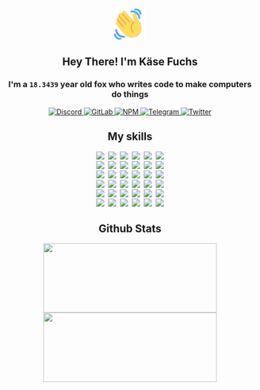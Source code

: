 <div><p align=center><img src=./resources/images/wave.gif width=64px height=64px></p><h2 align=center>Hey There! I'm Käse Fuchs</h2><h3 align=center>I'm a <code>18.3439</code> year old fox who writes code to make computers do things</h3><p align=center><a href=https://discord.com/users/507526681125322772><img alt=Discord src="https://img.shields.io/badge/Discord-5865F2?logo=discord&logoColor=white&style=flat-square#28259f119059ca9a2126c0f02517b740"> </a><a href=https://gitlab.com/kasefuchs><img alt=GitLab src="https://img.shields.io/badge/GitLab-330F63?logo=gitlab&logoColor=white&style=flat-square#28259f119059ca9a2126c0f02517b740"> </a><a href=https://npmjs.com/~kasefuchs><img alt=NPM src="https://img.shields.io/badge/NPM-CB3837?logo=npm&logoColor=white&style=flat-square#28259f119059ca9a2126c0f02517b740"> </a><a href=https://t.me/kasefuchs><img alt=Telegram src="https://img.shields.io/badge/Telegram-2CA5E0?logo=telegram&logoColor=white&style=flat-square#28259f119059ca9a2126c0f02517b740"> </a><a href=https://twitter.com/kasefuchs><img alt=Twitter src="https://img.shields.io/badge/Twitter-1DA1F2?logo=twitter&logoColor=white&style=flat-square#28259f119059ca9a2126c0f02517b740"></a></p><h2 align=center>My skills</h2><p align=center><a href=https://aws.amazon.com/ ><picture><source srcset="https://skillicons.dev/icons?i=aws&theme=dark#28259f119059ca9a2126c0f02517b740" media="(prefers-color-scheme: dark)"><source srcset="https://skillicons.dev/icons?i=aws&theme=light#28259f119059ca9a2126c0f02517b740" media="(prefers-color-scheme: light), (prefers-color-scheme: no-preference)"><img src="https://skillicons.dev/icons?i=aws&theme=light#28259f119059ca9a2126c0f02517b740"></picture></a>&nbsp;&nbsp;<a href=https://en.wikipedia.org/wiki/Bash_(Unix_shell)><picture><source srcset="https://skillicons.dev/icons?i=bash&theme=dark#28259f119059ca9a2126c0f02517b740" media="(prefers-color-scheme: dark)"><source srcset="https://skillicons.dev/icons?i=bash&theme=light#28259f119059ca9a2126c0f02517b740" media="(prefers-color-scheme: light), (prefers-color-scheme: no-preference)"><img src="https://skillicons.dev/icons?i=bash&theme=light#28259f119059ca9a2126c0f02517b740"></picture></a>&nbsp;&nbsp;<a href=https://discord.com/developers/docs><picture><source srcset="https://skillicons.dev/icons?i=bots&theme=dark#28259f119059ca9a2126c0f02517b740" media="(prefers-color-scheme: dark)"><source srcset="https://skillicons.dev/icons?i=bots&theme=light#28259f119059ca9a2126c0f02517b740" media="(prefers-color-scheme: light), (prefers-color-scheme: no-preference)"><img src="https://skillicons.dev/icons?i=bots&theme=light#28259f119059ca9a2126c0f02517b740"></picture></a>&nbsp;&nbsp;<a href=https://www.cloudflare.com/ ><picture><source srcset="https://skillicons.dev/icons?i=cloudflare&theme=dark#28259f119059ca9a2126c0f02517b740" media="(prefers-color-scheme: dark)"><source srcset="https://skillicons.dev/icons?i=cloudflare&theme=light#28259f119059ca9a2126c0f02517b740" media="(prefers-color-scheme: light), (prefers-color-scheme: no-preference)"><img src="https://skillicons.dev/icons?i=cloudflare&theme=light#28259f119059ca9a2126c0f02517b740"></picture></a>&nbsp;&nbsp;<a href=https://en.wikipedia.org/wiki/CSS><picture><source srcset="https://skillicons.dev/icons?i=css&theme=dark#28259f119059ca9a2126c0f02517b740" media="(prefers-color-scheme: dark)"><source srcset="https://skillicons.dev/icons?i=css&theme=light#28259f119059ca9a2126c0f02517b740" media="(prefers-color-scheme: light), (prefers-color-scheme: no-preference)"><img src="https://skillicons.dev/icons?i=css&theme=light#28259f119059ca9a2126c0f02517b740"></picture></a>&nbsp;&nbsp;<a href=https://www.docker.com/ ><picture><source srcset="https://skillicons.dev/icons?i=docker&theme=dark#28259f119059ca9a2126c0f02517b740" media="(prefers-color-scheme: dark)"><source srcset="https://skillicons.dev/icons?i=docker&theme=light#28259f119059ca9a2126c0f02517b740" media="(prefers-color-scheme: light), (prefers-color-scheme: no-preference)"><img src="https://skillicons.dev/icons?i=docker&theme=light#28259f119059ca9a2126c0f02517b740"></picture></a><br><a href=https://www.electronjs.org/ ><picture><source srcset="https://skillicons.dev/icons?i=electron&theme=dark#28259f119059ca9a2126c0f02517b740" media="(prefers-color-scheme: dark)"><source srcset="https://skillicons.dev/icons?i=electron&theme=light#28259f119059ca9a2126c0f02517b740" media="(prefers-color-scheme: light), (prefers-color-scheme: no-preference)"><img src="https://skillicons.dev/icons?i=electron&theme=light#28259f119059ca9a2126c0f02517b740"></picture></a>&nbsp;&nbsp;<a href=https://expressjs.com/ ><picture><source srcset="https://skillicons.dev/icons?i=express&theme=dark#28259f119059ca9a2126c0f02517b740" media="(prefers-color-scheme: dark)"><source srcset="https://skillicons.dev/icons?i=express&theme=light#28259f119059ca9a2126c0f02517b740" media="(prefers-color-scheme: light), (prefers-color-scheme: no-preference)"><img src="https://skillicons.dev/icons?i=express&theme=light#28259f119059ca9a2126c0f02517b740"></picture></a>&nbsp;&nbsp;<a href=https://www.figma.com/ ><picture><source srcset="https://skillicons.dev/icons?i=figma&theme=dark#28259f119059ca9a2126c0f02517b740" media="(prefers-color-scheme: dark)"><source srcset="https://skillicons.dev/icons?i=figma&theme=light#28259f119059ca9a2126c0f02517b740" media="(prefers-color-scheme: light), (prefers-color-scheme: no-preference)"><img src="https://skillicons.dev/icons?i=figma&theme=light#28259f119059ca9a2126c0f02517b740"></picture></a>&nbsp;&nbsp;<a href=https://firebase.google.com/ ><picture><source srcset="https://skillicons.dev/icons?i=firebase&theme=dark#28259f119059ca9a2126c0f02517b740" media="(prefers-color-scheme: dark)"><source srcset="https://skillicons.dev/icons?i=firebase&theme=light#28259f119059ca9a2126c0f02517b740" media="(prefers-color-scheme: light), (prefers-color-scheme: no-preference)"><img src="https://skillicons.dev/icons?i=firebase&theme=light#28259f119059ca9a2126c0f02517b740"></picture></a>&nbsp;&nbsp;<a href=https://flask.palletsprojects.com/ ><picture><source srcset="https://skillicons.dev/icons?i=flask&theme=dark#28259f119059ca9a2126c0f02517b740" media="(prefers-color-scheme: dark)"><source srcset="https://skillicons.dev/icons?i=flask&theme=light#28259f119059ca9a2126c0f02517b740" media="(prefers-color-scheme: light), (prefers-color-scheme: no-preference)"><img src="https://skillicons.dev/icons?i=flask&theme=light#28259f119059ca9a2126c0f02517b740"></picture></a>&nbsp;&nbsp;<a href=https://cloud.google.com/ ><picture><source srcset="https://skillicons.dev/icons?i=gcp&theme=dark#28259f119059ca9a2126c0f02517b740" media="(prefers-color-scheme: dark)"><source srcset="https://skillicons.dev/icons?i=gcp&theme=light#28259f119059ca9a2126c0f02517b740" media="(prefers-color-scheme: light), (prefers-color-scheme: no-preference)"><img src="https://skillicons.dev/icons?i=gcp&theme=light#28259f119059ca9a2126c0f02517b740"></picture></a><br><a href=https://git-scm.com/ ><picture><source srcset="https://skillicons.dev/icons?i=git&theme=dark#28259f119059ca9a2126c0f02517b740" media="(prefers-color-scheme: dark)"><source srcset="https://skillicons.dev/icons?i=git&theme=light#28259f119059ca9a2126c0f02517b740" media="(prefers-color-scheme: light), (prefers-color-scheme: no-preference)"><img src="https://skillicons.dev/icons?i=git&theme=light#28259f119059ca9a2126c0f02517b740"></picture></a>&nbsp;&nbsp;<a href=https://github.com/ ><picture><source srcset="https://skillicons.dev/icons?i=github&theme=dark#28259f119059ca9a2126c0f02517b740" media="(prefers-color-scheme: dark)"><source srcset="https://skillicons.dev/icons?i=github&theme=light#28259f119059ca9a2126c0f02517b740" media="(prefers-color-scheme: light), (prefers-color-scheme: no-preference)"><img src="https://skillicons.dev/icons?i=github&theme=light#28259f119059ca9a2126c0f02517b740"></picture></a>&nbsp;&nbsp;<a href=https://gitlab.com/ ><picture><source srcset="https://skillicons.dev/icons?i=gitlab&theme=dark#28259f119059ca9a2126c0f02517b740" media="(prefers-color-scheme: dark)"><source srcset="https://skillicons.dev/icons?i=gitlab&theme=light#28259f119059ca9a2126c0f02517b740" media="(prefers-color-scheme: light), (prefers-color-scheme: no-preference)"><img src="https://skillicons.dev/icons?i=gitlab&theme=light#28259f119059ca9a2126c0f02517b740"></picture></a>&nbsp;&nbsp;<a href=https://www.heroku.com/ ><picture><source srcset="https://skillicons.dev/icons?i=heroku&theme=dark#28259f119059ca9a2126c0f02517b740" media="(prefers-color-scheme: dark)"><source srcset="https://skillicons.dev/icons?i=heroku&theme=light#28259f119059ca9a2126c0f02517b740" media="(prefers-color-scheme: light), (prefers-color-scheme: no-preference)"><img src="https://skillicons.dev/icons?i=heroku&theme=light#28259f119059ca9a2126c0f02517b740"></picture></a>&nbsp;&nbsp;<a href=https://en.wikipedia.org/wiki/HTML><picture><source srcset="https://skillicons.dev/icons?i=html&theme=dark#28259f119059ca9a2126c0f02517b740" media="(prefers-color-scheme: dark)"><source srcset="https://skillicons.dev/icons?i=html&theme=light#28259f119059ca9a2126c0f02517b740" media="(prefers-color-scheme: light), (prefers-color-scheme: no-preference)"><img src="https://skillicons.dev/icons?i=html&theme=light#28259f119059ca9a2126c0f02517b740"></picture></a>&nbsp;&nbsp;<a href=https://en.wikipedia.org/wiki/JavaScript><picture><source srcset="https://skillicons.dev/icons?i=js&theme=dark#28259f119059ca9a2126c0f02517b740" media="(prefers-color-scheme: dark)"><source srcset="https://skillicons.dev/icons?i=js&theme=light#28259f119059ca9a2126c0f02517b740" media="(prefers-color-scheme: light), (prefers-color-scheme: no-preference)"><img src="https://skillicons.dev/icons?i=js&theme=light#28259f119059ca9a2126c0f02517b740"></picture></a><br><a href=https://en.wikipedia.org/wiki/Linux><picture><source srcset="https://skillicons.dev/icons?i=linux&theme=dark#28259f119059ca9a2126c0f02517b740" media="(prefers-color-scheme: dark)"><source srcset="https://skillicons.dev/icons?i=linux&theme=light#28259f119059ca9a2126c0f02517b740" media="(prefers-color-scheme: light), (prefers-color-scheme: no-preference)"><img src="https://skillicons.dev/icons?i=linux&theme=light#28259f119059ca9a2126c0f02517b740"></picture></a>&nbsp;&nbsp;<a href=https://mui.com/ ><picture><source srcset="https://skillicons.dev/icons?i=materialui&theme=dark#28259f119059ca9a2126c0f02517b740" media="(prefers-color-scheme: dark)"><source srcset="https://skillicons.dev/icons?i=materialui&theme=light#28259f119059ca9a2126c0f02517b740" media="(prefers-color-scheme: light), (prefers-color-scheme: no-preference)"><img src="https://skillicons.dev/icons?i=materialui&theme=light#28259f119059ca9a2126c0f02517b740"></picture></a>&nbsp;&nbsp;<a href=https://en.wikipedia.org/wiki/Markdown><picture><source srcset="https://skillicons.dev/icons?i=md&theme=dark#28259f119059ca9a2126c0f02517b740" media="(prefers-color-scheme: dark)"><source srcset="https://skillicons.dev/icons?i=md&theme=light#28259f119059ca9a2126c0f02517b740" media="(prefers-color-scheme: light), (prefers-color-scheme: no-preference)"><img src="https://skillicons.dev/icons?i=md&theme=light#28259f119059ca9a2126c0f02517b740"></picture></a>&nbsp;&nbsp;<a href=https://www.mongodb.com/ ><picture><source srcset="https://skillicons.dev/icons?i=mongodb&theme=dark#28259f119059ca9a2126c0f02517b740" media="(prefers-color-scheme: dark)"><source srcset="https://skillicons.dev/icons?i=mongodb&theme=light#28259f119059ca9a2126c0f02517b740" media="(prefers-color-scheme: light), (prefers-color-scheme: no-preference)"><img src="https://skillicons.dev/icons?i=mongodb&theme=light#28259f119059ca9a2126c0f02517b740"></picture></a>&nbsp;&nbsp;<a href=https://www.mysql.com/ ><picture><source srcset="https://skillicons.dev/icons?i=mysql&theme=dark#28259f119059ca9a2126c0f02517b740" media="(prefers-color-scheme: dark)"><source srcset="https://skillicons.dev/icons?i=mysql&theme=light#28259f119059ca9a2126c0f02517b740" media="(prefers-color-scheme: light), (prefers-color-scheme: no-preference)"><img src="https://skillicons.dev/icons?i=mysql&theme=light#28259f119059ca9a2126c0f02517b740"></picture></a>&nbsp;&nbsp;<a href=https://nextjs.org/ ><picture><source srcset="https://skillicons.dev/icons?i=nextjs&theme=dark#28259f119059ca9a2126c0f02517b740" media="(prefers-color-scheme: dark)"><source srcset="https://skillicons.dev/icons?i=nextjs&theme=light#28259f119059ca9a2126c0f02517b740" media="(prefers-color-scheme: light), (prefers-color-scheme: no-preference)"><img src="https://skillicons.dev/icons?i=nextjs&theme=light#28259f119059ca9a2126c0f02517b740"></picture></a><br><a href=https://nodejs.org/en/ ><picture><source srcset="https://skillicons.dev/icons?i=nodejs&theme=dark#28259f119059ca9a2126c0f02517b740" media="(prefers-color-scheme: dark)"><source srcset="https://skillicons.dev/icons?i=nodejs&theme=light#28259f119059ca9a2126c0f02517b740" media="(prefers-color-scheme: light), (prefers-color-scheme: no-preference)"><img src="https://skillicons.dev/icons?i=nodejs&theme=light#28259f119059ca9a2126c0f02517b740"></picture></a>&nbsp;&nbsp;<a href=https://www.postgresql.org/ ><picture><source srcset="https://skillicons.dev/icons?i=postgres&theme=dark#28259f119059ca9a2126c0f02517b740" media="(prefers-color-scheme: dark)"><source srcset="https://skillicons.dev/icons?i=postgres&theme=light#28259f119059ca9a2126c0f02517b740" media="(prefers-color-scheme: light), (prefers-color-scheme: no-preference)"><img src="https://skillicons.dev/icons?i=postgres&theme=light#28259f119059ca9a2126c0f02517b740"></picture></a>&nbsp;&nbsp;<a href=https://learn.microsoft.com/en-us/powershell/ ><picture><source srcset="https://skillicons.dev/icons?i=powershell&theme=dark#28259f119059ca9a2126c0f02517b740" media="(prefers-color-scheme: dark)"><source srcset="https://skillicons.dev/icons?i=powershell&theme=light#28259f119059ca9a2126c0f02517b740" media="(prefers-color-scheme: light), (prefers-color-scheme: no-preference)"><img src="https://skillicons.dev/icons?i=powershell&theme=light#28259f119059ca9a2126c0f02517b740"></picture></a>&nbsp;&nbsp;<a href=https://www.python.org/ ><picture><source srcset="https://skillicons.dev/icons?i=py&theme=dark#28259f119059ca9a2126c0f02517b740" media="(prefers-color-scheme: dark)"><source srcset="https://skillicons.dev/icons?i=py&theme=light#28259f119059ca9a2126c0f02517b740" media="(prefers-color-scheme: light), (prefers-color-scheme: no-preference)"><img src="https://skillicons.dev/icons?i=py&theme=light#28259f119059ca9a2126c0f02517b740"></picture></a>&nbsp;&nbsp;<a href=https://www.raspberrypi.org/ ><picture><source srcset="https://skillicons.dev/icons?i=raspberrypi&theme=dark#28259f119059ca9a2126c0f02517b740" media="(prefers-color-scheme: dark)"><source srcset="https://skillicons.dev/icons?i=raspberrypi&theme=light#28259f119059ca9a2126c0f02517b740" media="(prefers-color-scheme: light), (prefers-color-scheme: no-preference)"><img src="https://skillicons.dev/icons?i=raspberrypi&theme=light#28259f119059ca9a2126c0f02517b740"></picture></a>&nbsp;&nbsp;<a href=https://reactjs.org/ ><picture><source srcset="https://skillicons.dev/icons?i=react&theme=dark#28259f119059ca9a2126c0f02517b740" media="(prefers-color-scheme: dark)"><source srcset="https://skillicons.dev/icons?i=react&theme=light#28259f119059ca9a2126c0f02517b740" media="(prefers-color-scheme: light), (prefers-color-scheme: no-preference)"><img src="https://skillicons.dev/icons?i=react&theme=light#28259f119059ca9a2126c0f02517b740"></picture></a><br><a href=https://redux.js.org/ ><picture><source srcset="https://skillicons.dev/icons?i=redux&theme=dark#28259f119059ca9a2126c0f02517b740" media="(prefers-color-scheme: dark)"><source srcset="https://skillicons.dev/icons?i=redux&theme=light#28259f119059ca9a2126c0f02517b740" media="(prefers-color-scheme: light), (prefers-color-scheme: no-preference)"><img src="https://skillicons.dev/icons?i=redux&theme=light#28259f119059ca9a2126c0f02517b740"></picture></a>&nbsp;&nbsp;<a href=https://en.wikipedia.org/wiki/Regular_expression><picture><source srcset="https://skillicons.dev/icons?i=regex&theme=dark#28259f119059ca9a2126c0f02517b740" media="(prefers-color-scheme: dark)"><source srcset="https://skillicons.dev/icons?i=regex&theme=light#28259f119059ca9a2126c0f02517b740" media="(prefers-color-scheme: light), (prefers-color-scheme: no-preference)"><img src="https://skillicons.dev/icons?i=regex&theme=light#28259f119059ca9a2126c0f02517b740"></picture></a>&nbsp;&nbsp;<a href=https://en.wikipedia.org/wiki/Sass_(stylesheet_language)><picture><source srcset="https://skillicons.dev/icons?i=sass&theme=dark#28259f119059ca9a2126c0f02517b740" media="(prefers-color-scheme: dark)"><source srcset="https://skillicons.dev/icons?i=sass&theme=light#28259f119059ca9a2126c0f02517b740" media="(prefers-color-scheme: light), (prefers-color-scheme: no-preference)"><img src="https://skillicons.dev/icons?i=sass&theme=light#28259f119059ca9a2126c0f02517b740"></picture></a>&nbsp;&nbsp;<a href=https://www.typescriptlang.org/ ><picture><source srcset="https://skillicons.dev/icons?i=ts&theme=dark#28259f119059ca9a2126c0f02517b740" media="(prefers-color-scheme: dark)"><source srcset="https://skillicons.dev/icons?i=ts&theme=light#28259f119059ca9a2126c0f02517b740" media="(prefers-color-scheme: light), (prefers-color-scheme: no-preference)"><img src="https://skillicons.dev/icons?i=ts&theme=light#28259f119059ca9a2126c0f02517b740"></picture></a>&nbsp;&nbsp;<a href=https://unity.com/ ><picture><source srcset="https://skillicons.dev/icons?i=unity&theme=dark#28259f119059ca9a2126c0f02517b740" media="(prefers-color-scheme: dark)"><source srcset="https://skillicons.dev/icons?i=unity&theme=light#28259f119059ca9a2126c0f02517b740" media="(prefers-color-scheme: light), (prefers-color-scheme: no-preference)"><img src="https://skillicons.dev/icons?i=unity&theme=light#28259f119059ca9a2126c0f02517b740"></picture></a>&nbsp;&nbsp;<a href=https://workers.cloudflare.com/ ><picture><source srcset="https://skillicons.dev/icons?i=workers&theme=dark#28259f119059ca9a2126c0f02517b740" media="(prefers-color-scheme: dark)"><source srcset="https://skillicons.dev/icons?i=workers&theme=light#28259f119059ca9a2126c0f02517b740" media="(prefers-color-scheme: light), (prefers-color-scheme: no-preference)"><img src="https://skillicons.dev/icons?i=workers&theme=light#28259f119059ca9a2126c0f02517b740"></picture></a><br></p><h2 align=center>Github Stats</h2><p align=center><picture><source srcset="https://github-readme-stats-kasefuchs.vercel.app/api/?count_private=true&hide_border=true&hide_rank=true&line_height=20&hide_title=true&username=Kasefuchs&theme=dark#28259f119059ca9a2126c0f02517b740" media="(prefers-color-scheme: dark)"><source srcset="https://github-readme-stats-kasefuchs.vercel.app/api/?count_private=true&hide_border=true&hide_rank=true&line_height=20&hide_title=true&username=Kasefuchs&theme=light#28259f119059ca9a2126c0f02517b740" media="(prefers-color-scheme: light), (prefers-color-scheme: no-preference)"><img align=middle width=350 height=140 src="https://github-readme-stats-kasefuchs.vercel.app/api/?count_private=true&hide_border=true&hide_rank=true&line_height=20&hide_title=true&username=Kasefuchs&theme=light#28259f119059ca9a2126c0f02517b740"></picture><picture><source srcset="https://github-readme-stats-kasefuchs.vercel.app/api/top-langs/?count_private=true&hide_border=true&layout=compact&username=Kasefuchs&theme=dark#28259f119059ca9a2126c0f02517b740" media="(prefers-color-scheme: dark)"><source srcset="https://github-readme-stats-kasefuchs.vercel.app/api/top-langs/?count_private=true&hide_border=true&layout=compact&username=Kasefuchs&theme=light#28259f119059ca9a2126c0f02517b740" media="(prefers-color-scheme: light), (prefers-color-scheme: no-preference)"><img align=middle width=350 height=140 src="https://github-readme-stats-kasefuchs.vercel.app/api/top-langs/?count_private=true&hide_border=true&layout=compact&username=Kasefuchs&theme=light#28259f119059ca9a2126c0f02517b740"></picture></p><img src="https://hit.yhype.me/github/profile?user_id=64592097#28259f119059ca9a2126c0f02517b740" alt=""></div>